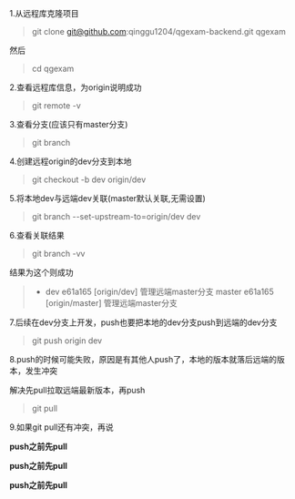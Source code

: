 1.从远程库克隆项目

> git clone git@github.com:qinggu1204/qgexam-backend.git qgexam

然后

> cd qgexam

2.查看远程库信息，为origin说明成功

> git remote -v

3.查看分支(应该只有master分支)

> git branch

4.创建远程origin的dev分支到本地

> git checkout -b dev origin/dev

5.将本地dev与远端dev关联(master默认关联,无需设置)

> git branch --set-upstream-to=origin/dev dev

6.查看关联结果

> git branch -vv

结果为这个则成功

> * dev    e61a165 [origin/dev] 管理远端master分支
>   master e61a165 [origin/master] 管理远端master分支

7.后续在dev分支上开发，push也要把本地的dev分支push到远端的dev分支

> git push origin dev

8.push的时候可能失败，原因是有其他人push了，本地的版本就落后远端的版本，发生冲突

解决先pull拉取远端最新版本，再push

> git pull 

9.如果git pull还有冲突，再说



**push之前先pull**

**push之前先pull**

**push之前先pull**